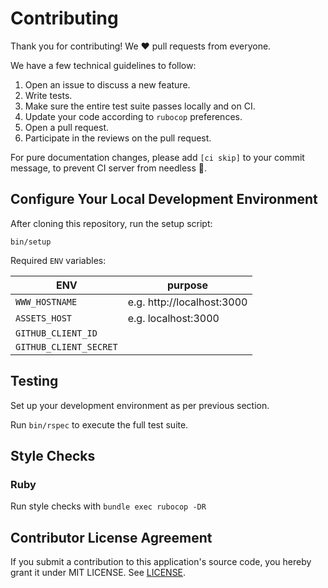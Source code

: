 # Contributing

Thank you for contributing! We :heart: pull requests from everyone.

We have a few technical guidelines to follow:

1. Open an issue to discuss a new feature.
2. Write tests.
3. Make sure the entire test suite passes locally and on CI.
4. Update your code according to `rubocop` preferences.
5. Open a pull request.
6. Participate in the reviews on the pull request.

For pure documentation changes, please add `[ci skip]` to your commit message,
to prevent CI server from needless :runner:.

## Configure Your Local Development Environment

After cloning this repository, run the setup script:

`bin/setup`

Required `ENV` variables:

| ENV                    | purpose                                                      |
| -----------------------| ------------------------------------------------------------ |
| `WWW_HOSTNAME`         | e.g. http://localhost:3000                                   |
| `ASSETS_HOST`          | e.g. localhost:3000                                          |
| `GITHUB_CLIENT_ID`     |                                                              |
| `GITHUB_CLIENT_SECRET` |                                                              |

## Testing

Set up your development environment as per previous section.

Run `bin/rspec` to execute the full test suite.

## Style Checks

### Ruby

Run style checks with `bundle exec rubocop -DR`

## Contributor License Agreement

If you submit a contribution to this application's source code, you hereby grant
it under MIT LICENSE. See [LICENSE](/LICENSE).
